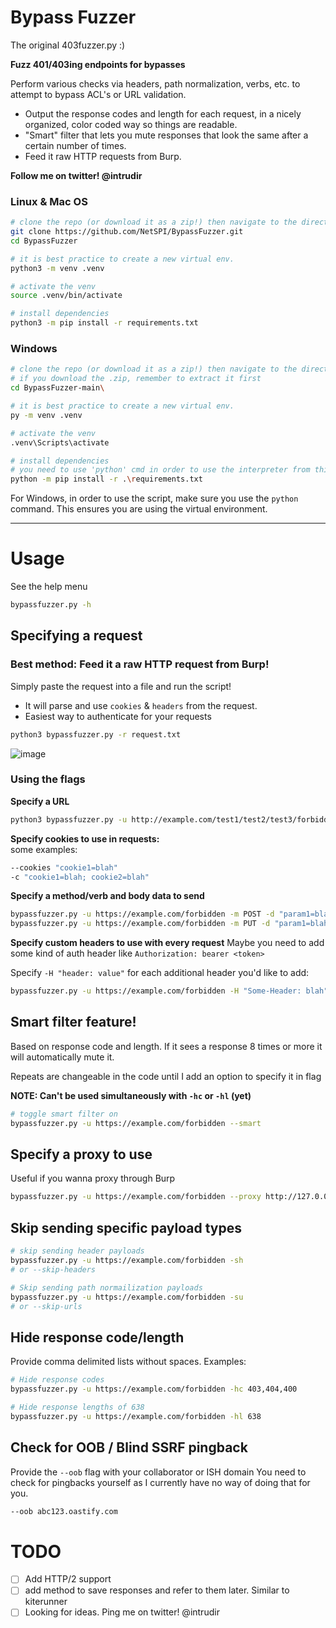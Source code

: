 # Bypass Fuzzer
The original 403fuzzer.py :)

**Fuzz 401/403ing endpoints for bypasses**

Perform various checks via headers, path normalization, verbs, etc. to attempt to bypass ACL's or URL validation.
- Output the response codes and length for each request, in a nicely organized, color coded way so things are readable.
- "Smart" filter that lets you mute responses that look the same after a certain number of times.
- Feed it raw HTTP requests from Burp.

**Follow me on twitter! @intrudir**

### Linux & Mac OS
```bash
# clone the repo (or download it as a zip!) then navigate to the directory
git clone https://github.com/NetSPI/BypassFuzzer.git
cd BypassFuzzer

# it is best practice to create a new virtual env. 
python3 -m venv .venv

# activate the venv
source .venv/bin/activate

# install dependencies
python3 -m pip install -r requirements.txt
```

### Windows
```bash
# clone the repo (or download it as a zip!) then navigate to the directory
# if you download the .zip, remember to extract it first
cd BypassFuzzer-main\

# it is best practice to create a new virtual env. 
py -m venv .venv

# activate the venv
.venv\Scripts\activate

# install dependencies
# you need to use 'python' cmd in order to use the interpreter from this environment.
python -m pip install -r .\requirements.txt
```

For Windows, in order to use the script, make sure you use the `python` command. This ensures you are using the virtual environment.

---
# Usage
See the help menu
```bash
bypassfuzzer.py -h
```
## Specifying a request
### Best method: Feed it a raw HTTP request from Burp!
Simply paste the request into a file and run the script!  
- It will parse and use `cookies` & `headers` from the request.
- Easiest way to authenticate for your requests
```bash
python3 bypassfuzzer.py -r request.txt
```
![image](https://user-images.githubusercontent.com/24526564/188021983-2f38bac0-c144-45ce-9a45-3db32470a136.png)

### Using the flags
**Specify a URL**
```bash
python3 bypassfuzzer.py -u http://example.com/test1/test2/test3/forbidden.html
```

**Specify cookies to use in requests:**  
some examples:
```bash
--cookies "cookie1=blah"
-c "cookie1=blah; cookie2=blah"
```

**Specify a method/verb and body data to send**
```bash
bypassfuzzer.py -u https://example.com/forbidden -m POST -d "param1=blah&param2=blah2"
bypassfuzzer.py -u https://example.com/forbidden -m PUT -d "param1=blah&param2=blah2"
```

**Specify custom headers to use with every request**
Maybe you need to add some kind of auth header like `Authorization: bearer <token>`

Specify `-H "header: value"` for each additional header you'd like to add:
```bash
bypassfuzzer.py -u https://example.com/forbidden -H "Some-Header: blah" -H "Authorization: Bearer 1234567"
```

## Smart filter feature!
Based on response code and length. If it sees a response 8 times or more it will automatically mute it.

Repeats are changeable in the code until I add an option to specify it in flag

**NOTE: Can't be used simultaneously with `-hc` or `-hl` (yet)**

```bash
# toggle smart filter on
bypassfuzzer.py -u https://example.com/forbidden --smart
```

## Specify a proxy to use
Useful if you wanna proxy through Burp
```bash
bypassfuzzer.py -u https://example.com/forbidden --proxy http://127.0.0.1:8080
```

## Skip sending specific payload types
```bash
# skip sending header payloads
bypassfuzzer.py -u https://example.com/forbidden -sh
# or --skip-headers

# Skip sending path normailization payloads
bypassfuzzer.py -u https://example.com/forbidden -su
# or --skip-urls
```

## Hide response code/length
Provide comma delimited lists without spaces.
Examples:
```bash
# Hide response codes
bypassfuzzer.py -u https://example.com/forbidden -hc 403,404,400  

# Hide response lengths of 638
bypassfuzzer.py -u https://example.com/forbidden -hl 638  
```

## Check for OOB / Blind SSRF pingback
Provide the `--oob` flag with your collaborator or ISH domain
You need to check for pingbacks yourself as I currently have no way of doing that for you.
```bash
--oob abc123.oastify.com
```

# TODO
- [ ] Add HTTP/2 support
- [ ] add method to save responses and refer to them later. Similar to kiterunner
- [ ] Looking for ideas. Ping me on twitter! @intrudir
